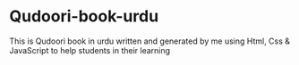 # Qudoori-book-urdu
 This is Qudoori book in urdu written and generated by me using Html, Css & JavaScript to help students in their learning
